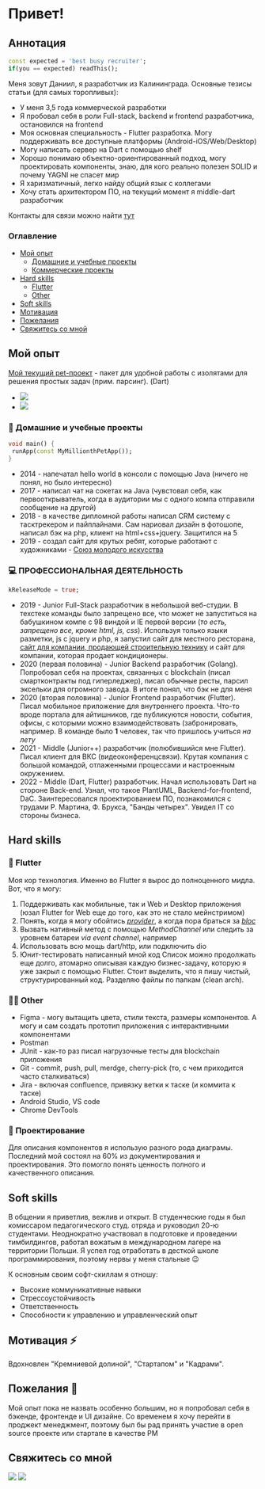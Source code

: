 # Привет!

## Аннотация
```dart
const expected = 'best busy recruiter';
if(you == expected) readThis();
```
Меня зовут Даниил, я разработчик из Калининграда. Основные тезисы статьи (для самых торопливых):
 * У меня 3,5 года коммерческой разработки
 * Я пробовал себя в роли Full-stack, backend и frontend разработчика, остановился на frontend
 * Моя основная специальность - Flutter разработка. Могу поддерживать все доступные платформы (Android-iOS/Web/Desktop)
 * Могу написать сервер на Dart с помощью shelf
 * Хорошо понимаю объектно-ориентированный подход, могу проектировать компоненты, знаю, для кого реально полезен SOLID и почему YAGNI не спасет мир
 * Я харизматичный, легко найду общий язык с коллегами 
 * Хочу стать архитектором ПО, на текущий момент я middle-dart разработчик

Контакты для связи можно найти [тут](#свяжитесь-со-мной)
### Оглавление
* [Мой опыт](#мой-опыт)
  * [Домашние и учебные проекты](#🌱-домашние-и-учебные-проекты)
  * [Коммерческие проекты](#💻-профессиональная-деятельность)
* [Hard skills](#hard-skills)
  * [Flutter](#🎯-flutter)  
  * [Other](#👨‍💻-other)
* [Soft skills](#soft-skills)
* [Мотивация](#мотивация-⚡)
* [Пожелания](#пожелания-🌠)
* [Свяжитесь со мной](#свяжитесь-со-мной)

## Мой опыт
[Мой текущий pet-проект](https://github.com/dazevich/simple_isolates) - пакет для удобной работы с изолятами для решения простых задач (прим. парсинг). (Dart)
 * [<img src='https://img.shields.io/badge/Flutter-SimpleIsolates-blue'>](https://github.com/dazevich/simple_isolates) 
 * [<img src='https://img.shields.io/badge/Flutter-Example application-blue'>](https://github.com/dazevich/example_contact_app)
### 🌱 Домашние и учебные проекты
```dart
void main() {
 runApp(const MyMillionthPetApp());
}
```
* 2014 - напечатал hello world в консоли с помощью Java (ничего не понял, но было интересно)
* 2017 - написал чат на сокетах на Java (чувстовал себя, как первооткрыватель, когда в аудитории мы с одного компа отправили сообщение на другой)
* 2018 - в качестве дипломной работы написал CRM систему с тасктрекером и пайплайнами. Сам нариовал дизайн в фотошопе, написал бэк на php, клиент на html+css+jquery. Защитился на 5
* 2019 - создал сайт для крутых ребят, которые работают с художниками - [Союз молодого искусства](http://youngart39.ru/)
### 💻 ПРОФЕССИОНАЛЬНАЯ ДЕЯТЕЛЬНОСТЬ
```dart
kReleaseMode = true;
```
* 2019 - Junior Full-Stack разработчик в небольшой веб-студии. В техстеке команды было запрещено все, что может не запуститься на бабушкином компе с 98 виндой и IE первой версии (*то есть, запрещено все, кроме html, js, css*). Используя только языки разметки, js с jquery и php, я запустил сайт для местного ресторана, [сайт для компании, продающей строительную технику](https://triton-group.ru/) и сайт для компании, которая продает кондиционеры. 
* 2020 (первая половина) - Junior Backend разработчик (Golang). Попробовал себя на проектах, связанных с blockchain (писал смартконтракты под гиперледжер), писал обычные ресты, парсил эксельки для огромного завода. В итоге понял, что бэк не для меня
* 2020 (вторая половина) - Junior Frontend разработчик (Flutter). Писал мобильное приложение для внутреннего проекта. Что-то вроде портала для айтишников, где публикуются новости, события, офисы, с которыми можно взаимодействовать (забронировать, например. В команде было **1** человек, так что пришлось учиться *на лету*
* 2021 - Middle (Junior++) разработчик (полюбившийся мне Flutter). Писал клиент для ВКС (видеоконференцсвязи). Крутая компания с большой командой, отлаженными процессами и настроенным окружением.
* 2022 - Middle (Dart, Flutter) разработчик. Начал использовать Dart на стороне Back-end. Узнал, что такое PlantUML, Backend-for-frontend, DaC. Заинтересовался проектированием ПО, познакомился с трудами Р. Мартина, Ф. Брукса, "Банды четырех". Увидел IT со стороны бизнеса.

## Hard skills
### 🎯 Flutter
Моя кор технология. Именно во Flutter я вырос до полноценного мидла. Вот, что я могу:
  1. Поддерживать как мобильные, так и Web и Desktop приложения (юзал Flutter for Web еще до того, как это не стало мейнстримом)
  2. Понять, когда я могу обойтись *[provider](https://pub.dev/packages/provider)*, а когда пора браться за *[bloc](https://pub.dev/packages/bloc)*
  3. Вызвать нативный метод с помощью *MethodChannel* или следить за уровнем батареи *via event channel*, например
  4. Использовать всю мощь dart/http, или подключить dio
  5. Юнит-тестировать написанный мной код
Список можно продолжать еще долго, атомарно описывая каждую бизнес-задачу, которую я уже закрыл с помощью Flutter. Стоит выделить, что я пишу чистый, структурированный код. Разделяю файлы по папкам (clean arch).
### 👨‍💻 Other
* Figma - могу вытащить цвета, стили текста, размеры компонентов. А могу и сам создать прототип приложения с интерактивными компонентами
* Postman
* JUnit - как-то раз писал нагрузочные тесты для blockchain приложения
* Git - commit, push, pull, merdge, cherry-pick (то, с чем приходится часто сталкиваться)
* Jira - включая confluence, привязку ветки к таске (и коммита к таске)
* Android Studio, VS code
* Chrome DevTools

### 📃 Проектирование
Для описания компонентов я использую разного рода диаграмы. Последний мой состоял на 60% из документирования и проектирования. Это помогло понять ценность полного и качественного описания.

## Soft skills
В общении я приветлив, вежлив и открыт. В студенческие годы я был комиссаром педагогического студ. отряда и руководил 20-ю студентами. Неоднократно участвовал в подготовке и проведении тимбилдингов, работал вожатым в международном лагере на территории Польши. Я успел год отработать в десткой школе программирования, поэтому нервы у меня стальные 😉

К основным своим софт-скиллам я отношу:
* Высокие коммуникативные навыки
* Стрессоустойчивость
* Ответственность
* Способности к управлению и управленческий опыт

## Мотивация ⚡
Вдохновлен "Кремниевой долиной", "Стартапом" и "Кадрами".

## Пожелания 🌠
Мой опыт пока не назвать особенно большим, но я попробовал себя в бэкенде, фронтенде и UI дизайне. Со временем я хочу перейти в проджект менеджмент, поэтому был бы рад принять участие в open source проекте или стартапе в качестве PM

## Свяжитесь со мной
[<img src='https://img.shields.io/badge/dazevichweb-telegram-blue'>](https://t.me/dazevichwebs) [<img src='https://img.shields.io/badge/email-mail.yandex-orange'>](mailto:dev@dazevich.ru)
